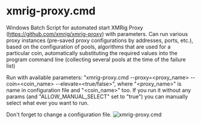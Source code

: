# xmrig-proxy.cmd
Windows Batch Script for automated start XMRig Proxy (https://github.com/xmrig/xmrig-proxy) with parameters. Can run various proxy instances (pre-saved proxy configurations by addresses, ports, etc.), based on the configuration of pools, algorithms that are used for a particular coin, automatically substituting the required values into the program command line (collecting several pools at the time of the failure list)

Run with available parameters: "xmrig-proxy.cmd --proxy=<proxy_name> --coin=<coin_name> --elevate=<true/false>", where "<proxy_name>" is name in configuration file and "<coin_name>" too.
If you run it without any params (and "ALLOW_MANUAL_SELECT" set to "true") you can manually select what ever you want to run.

Don't forget to change a configuration file.
![xmrig-proxy.cmd](https://github.com/equuleus/screenshots/blob/master/xmrig-proxy.cmd.png "xmrig-proxy.cmd")
